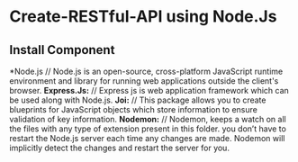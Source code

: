 # Create-RESTful-API using Node.Js

## Install Component
*Node.js    // Node.js is an open-source, cross-platform JavaScript runtime environment and library for running web applications outside the client's browser.
**Express.Js:**      // Express js is web application framework  which can be used along with Node.js.
**Joi:**            // This package allows you to create blueprints for JavaScript objects which store information to ensure validation of key information.
**Nodemon:**         // Nodemon, keeps a watch on all the files with any type of extension present in this folder.  you don’t have to restart the Node.js server each time any changes are made. Nodemon will implicitly detect the changes and restart the server for you.

